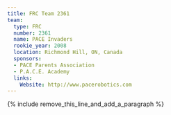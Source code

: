 ```yaml
---
title: FRC Team 2361
team:
  type: FRC
  number: 2361
  name: PACE Invaders
  rookie_year: 2008
  location: Richmond Hill, ON, Canada
  sponsors:
  - PACE Parents Association
  - P.A.C.E. Academy
  links:
    Website: http://www.pacerobotics.com
---
```


{% include remove_this_line_and_add_a_paragraph %}